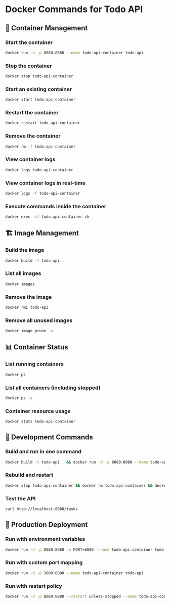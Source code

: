 # Docker Commands for Todo API

## 🐳 Container Management

### Start the container
```bash
docker run -d -p 8080:8080 --name todo-api-container todo-api
```

### Stop the container
```bash
docker stop todo-api-container
```

### Start an existing container
```bash
docker start todo-api-container
```

### Restart the container
```bash
docker restart todo-api-container
```

### Remove the container
```bash
docker rm -f todo-api-container
```

### View container logs
```bash
docker logs todo-api-container
```

### View container logs in real-time
```bash
docker logs -f todo-api-container
```

### Execute commands inside the container
```bash
docker exec -it todo-api-container sh
```

## 🏗️ Image Management

### Build the image
```bash
docker build -t todo-api .
```

### List all images
```bash
docker images
```

### Remove the image
```bash
docker rmi todo-api
```

### Remove all unused images
```bash
docker image prune -a
```

## 📊 Container Status

### List running containers
```bash
docker ps
```

### List all containers (including stopped)
```bash
docker ps -a
```

### Container resource usage
```bash
docker stats todo-api-container
```

## 🔧 Development Commands

### Build and run in one command
```bash
docker build -t todo-api . && docker run -d -p 8080:8080 --name todo-api-container todo-api
```

### Rebuild and restart
```bash
docker stop todo-api-container && docker rm todo-api-container && docker build -t todo-api . && docker run -d -p 8080:8080 --name todo-api-container todo-api
```

### Test the API
```bash
curl http://localhost:8080/tasks
```

## 🚀 Production Deployment

### Run with environment variables
```bash
docker run -d -p 8080:8080 -e PORT=8080 --name todo-api-container todo-api
```

### Run with custom port mapping
```bash
docker run -d -p 3000:8080 --name todo-api-container todo-api
```

### Run with restart policy
```bash
docker run -d -p 8080:8080 --restart unless-stopped --name todo-api-container todo-api
```
